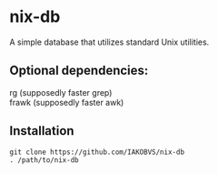 # nix-db
A simple database that utilizes standard Unix utilities.
## Optional dependencies:
rg (supposedly faster grep)
<br/>
frawk (supposedly faster awk)
<br/>
## Installation
```
git clone https://github.com/IAKOBVS/nix-db
. /path/to/nix-db
```

